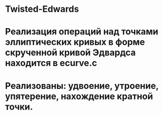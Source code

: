 # Twisted-Edwards
# Реализация операций над точками эллиптических кривых в форме скрученной кривой Эдвардса находится в ecurve.c
# Реализованы: удвоение, утроение, упятерение, нахождение кратной точки.
# 

